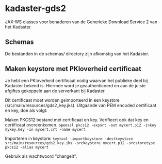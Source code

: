 kadaster-gds2
=============

JAX-WS classes voor benaderen van de Generieke Download Service 2 van het Kadaster. 

## Schemas

De bestanden in de schemas/ directory zijn afkomstig van het Kadaster.

## Maken keystore met PKIoverheid certificaat

Je hebt een PKIoverheid certificaat nodig waarvan het publieke deel bij Kadaster bekend is. Hiermee word je geauthenticeerd en aan de juiste afgiftes gekoppeld aan de serverkant bij Kadaster.

Dit certificaat moet worden geimporteerd in een keystore (src/main/resources/gds2_key.jks). Uitgaande van PEM encoded certificaat en key, doe als volgt:

Maken PKCS12 bestand met certificaat en key. Verifieert ook dat key en certificaat overeenkomen.
`openssl pkcs12 -export -out mycert.p12 -inkey mykey.key -in mycert.crt -name mycert`

Importeren in keystore:
`keytool -importkeystore -destkeystore src/main/resources/gds2_key.jks -srckeystore mycert.p12 -srcstoretype pkcs12 -alias mycert`

Gebruik als wachtwoord "changeit".
